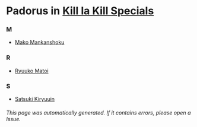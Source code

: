 # Padorus in [Kill la Kill Specials](https://myanimelist.net/anime/21659/Kill_la_Kill_Specials)

### M
* [Mako Mankanshoku](https://github.com/shadow578/Project-Padoru/blob/master/table-of-contents/characters/MakoMankanshoku.md)

### R
* [Ryuuko Matoi](https://github.com/shadow578/Project-Padoru/blob/master/table-of-contents/characters/RyuukoMatoi.md)

### S
* [Satsuki Kiryuuin](https://github.com/shadow578/Project-Padoru/blob/master/table-of-contents/characters/SatsukiKiryuuin.md)

###### This page was automatically generated. If it contains errors, please open a Issue.
